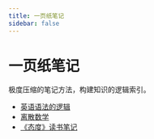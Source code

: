 ```yaml
---
title: 一页纸笔记
sidebar: false
---
```


# 一页纸笔记

极度压缩的笔记方法，构建知识的逻辑索引。

- [英语语法的逻辑](./one-page-for-english-notes)
- [离散数学](./discrete-mathematics)
- [《态度》读书笔记](./attitude-reading-notes)
